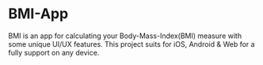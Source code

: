# BMI-App
BMI is an app for calculating your Body-Mass-Index(BMI) measure with some unique UI/UX features. This project suits for iOS, Android &amp; Web for a  fully support on any device.
